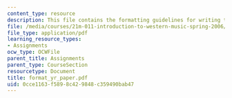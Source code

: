 ```yaml
---
content_type: resource
description: This file contains the formatting guidelines for writing the papers.
file: /media/courses/21m-011-introduction-to-western-music-spring-2006/0cce1163f5898c429848c359490bab47_format_yr_paper.pdf
file_type: application/pdf
learning_resource_types:
- Assignments
ocw_type: OCWFile
parent_title: Assignments
parent_type: CourseSection
resourcetype: Document
title: format_yr_paper.pdf
uid: 0cce1163-f589-8c42-9848-c359490bab47
---
```


